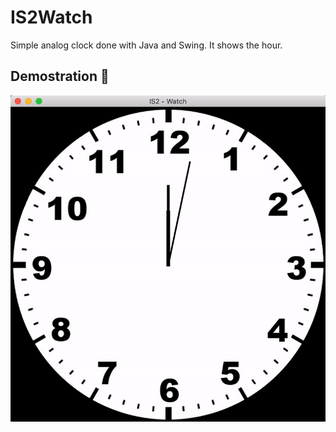 # IS2Watch

Simple analog clock done with Java and Swing. It shows the hour.
## Demostration 📸
![Demostration](gif.gif)